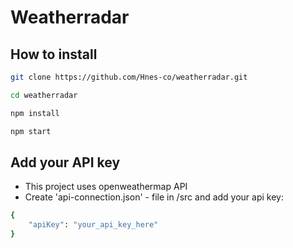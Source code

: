 # Weatherradar

## How to install 

```bash
git clone https://github.com/Hnes-co/weatherradar.git

cd weatherradar

npm install

npm start
```

## Add your API key

- This project uses openweathermap API
- Create 'api-connection.json' - file in /src and add your api key:
```bash
{
    "apiKey": "your_api_key_here"
}
```
